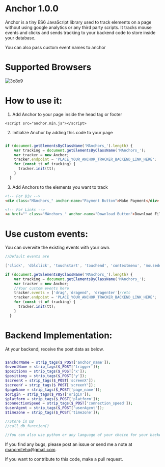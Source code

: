 # Anchor 1.0.0
 Anchor is a tiny ES6 JavaScript library used to track elements on a page without using google analytics or any third party scripts. It tracks mouse events and clicks and sends tracking to your backend code to store inside your database.

 You can also pass custom event names to anchor

# Supported Browsers
 ![3c8x9](https://user-images.githubusercontent.com/55149512/109938700-a0ef2100-7cd0-11eb-9c52-66ecea2cd046.png)

 # How to use it:

1. Add Anchor to your page inside the head tag or footer

```
<script src="anchor.min.js"></script>
```

2. Initialize Anchor by adding this code to your page

```js

if (document.getElementsByClassName('MAnchors_').length) {
    var tracking = document.getElementsByClassName('MAnchors_');
    var tracker = new Anchor;
    tracker.endpoint = 'PLACE_YOUR_ANCHOR_TRACKER_BACKEND_LINK_HERE';
    for (const tt of tracking) {
      tracker.init(tt);
    }
  }

```

3. Add Anchors to the elements you want to track

```html
<!-- For Div -->
<div class="MAnchors_" anchor-name="Payment Button">Make Payment</div>

<!-- For Links -->
<a href="" class="MAnchors_" anchor-name="Download Button">Download File</a>

```

 # Use custom events:

 You can overwite the existing events with your own.

```js
//Default events are 
 
['click', 'dblclick', 'touchstart', 'touchend', 'contextmenu', 'mousedown', 'mouseenter', 'mouseleave', 'mousemove', 'mouseout', 'mouseover', 'mouseup']

if (document.getElementsByClassName('MAnchors_').length) {
    var tracking = document.getElementsByClassName('MAnchors_');
    var tracker = new Anchor;
    //Your custom events here
    tracker.events = ['drag','dragend', 'dragenter']//etc
    tracker.endpoint = 'PLACE_YOUR_ANCHOR_TRACKER_BACKEND_LINK_HERE';
    for (const tt of tracking) {
      tracker.init(tt);
    }
  }
```

# Backend Implementation:

At your backend, receive the post data as below.

```php

$anchorName = strip_tags($_POST['anchor_name']);
$eventName = strip_tags($_POST['trigger']);
$positionx = strip_tags($_POST['x']);
$positiony = strip_tags($_POST['y']);
$screenX = strip_tags($_POST['screenX']);
$screenY = strip_tags($_POST['screenY']);
$pageName = strip_tags($_POST['page_name']);
$origin = strip_tags($_POST['origin']);
$platform = strip_tags($_POST['platform']);
$connectionSpeed = strip_tags($_POST['connection_speed']);
$userAgent = strip_tags($_POST['userAgent']);
$timezone = strip_tags($_POST['timezone']);

//Store in DB
//call_db_function()

//You can also use python or any language of your choice for your backend implimentation.

```

If you find any bugs, please post an issue or send me a note at manomitehq@gmail.com.

If you want to contribute to this code, make a pull request.
